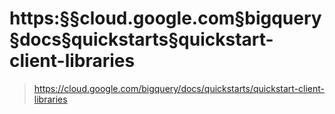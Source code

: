 # https:§§cloud.google.com§bigquery§docs§quickstarts§quickstart-client-libraries
> https://cloud.google.com/bigquery/docs/quickstarts/quickstart-client-libraries
